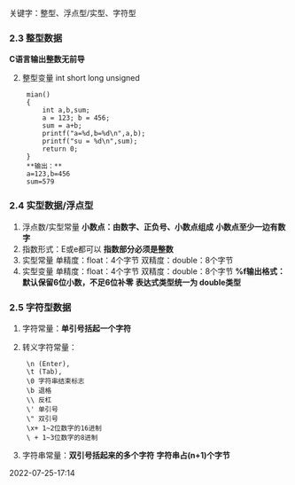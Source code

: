 关键字：整型、浮点型/实型、字符型



### 2.3 整型数据

**C语言输出整数无前导**

2. 整型变量
int
short
long
unsigned

		mian()
		{
			int a,b,sum;
			a = 123; b = 456;
			sum = a+b;
			printf("a=%d,b=%d\n",a,b);
			printf("su = %d\n",sum);
			return 0;
		}
		**输出：**
		a=123,b=456
		sum=579
### 2.4 实型数据/浮点型

1. 浮点数/实型常量
**小数点：由数字、正负号、小数点组成**
**小数点至少一边有数字**
2. 指数形式：E或e都可以
**指数部分必须是整数**
3. 实型常量
单精度：float：4个字节
双精度：double：8个字节
4. 实型变量
单精度：float：4个字节
双精度：double：8个字节
**%f输出格式：默认保留6位小数，不足6位补零**
**表达式类型统一为 double类型**

### 2.5 字符型数据

1. 字符常量：**单引号括起一个字符**
2. 转义字符常量：

        \n (Enter), 
        \t (Tab), 
        \0 字符串结束标志
        \b 退格
        \\ 反杠
        \' 单引号
        \" 双引号
        \x+ 1~2位数字的16进制
        \ + 1~3位数字的8进制

3. 字符串常量：**双引号括起来的多个字符**
**字符串占(n+1)个字节**

2022-07-25-17:14
